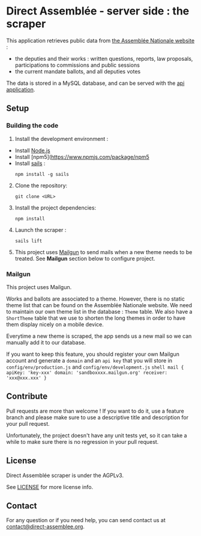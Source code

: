Direct Assemblée - server side : the scraper
===============

This application retrieves public data from [the Assemblée Nationale website](http://www.assemblee-nationale.fr/) :
- the deputies and their works : written questions, reports, law proposals, participations to commissions and public sessions
- the current mandate ballots, and all deputies votes

The data is stored in a MySQL database, and can be served with the [api application](https://github.com/direct-assemblee/DirectAssemblee-api).

## Setup

### Building the code

1. Install the development environment :

- Install [Node.js](https://nodejs.org/en/download/package-manager/)
- Install [npm5](https://www.npmjs.com/package/npm5
- Install [sails](https://sailsjs.com/get-started) :
    ```shell
    npm install -g sails
    ```

2. Clone the repository:
    ```shell
    git clone <URL>
    ```

3. Install the project dependencies:
    ```shell
    npm install
    ```

4. Launch the scraper :
    ```shell
    sails lift
    ```

5. This project uses [Mailgun](https://www.mailgun.com/) to send mails when a new theme needs to be treated. See **Mailgun** section below to configure project.

###  Mailgun

This project uses Mailgun.

Works and ballots are associated to a theme. However, there is no static theme list that can be found on the Assemblée Nationale website. We need to maintain our own theme list in the database : `Theme` table. We also have a `ShortTheme` table that we use to shorten the long themes in order to have them display nicely on a mobile device.

Everytime a new theme is scraped, the app sends us a new mail so we can manually add it to our database.

If you want to keep this feature, you should register your own Mailgun account and generate a `domain` and an `api key` that you will store in `config/env/production.js` and `config/env/development.js`
    ```shell
    mail {
      apiKey: 'key-xxx'
      domain: 'sandboxxxx.mailgun.org'
      receiver: 'xxx@xxx.xxx'
    }
    ```

##  Contribute

Pull requests are more than welcome ! If you want to do it, use a feature branch and please make sure to use a descriptive title and description for your pull request.

Unfortunately, the project doesn't have any unit tests yet, so it can take a while to make sure there is no regression in your pull request.


## License

Direct Assemblée scraper is under the AGPLv3.

See  [LICENSE](https://github.com/direct-assemblee/DirectAssemblee-scraper/blob/master/LICENSE)  for more license info.

## Contact

For any question or if you need help, you can send contact us at contact@direct-assemblee.org.
